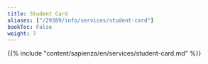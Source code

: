 ```yaml
---
title: Student Card
aliases: ["/29389/info/services/student-card"]
bookToc: False
weight: 7
---
```


{{% include "content/sapienza/en/services/student-card.md" %}}